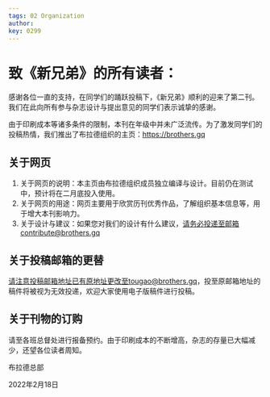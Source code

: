 ```yaml
---
tags: 02 Organization
author: 
key: 0299
---
```


# 致《新兄弟》的所有读者：
感谢各位一直的支持，在同学们的踊跃投稿下，《新兄弟》顺利的迎来了第二刊。我们在此向所有参与杂志设计与提出意见的同学们表示诚挚的感谢。

由于印刷成本等诸多条件的限制，本刊在年级中并未广泛流传。为了激发同学们的投稿热情，我们推出了布拉德组织的主页：<https://brothers.gq>

## 关于网页
1. 关于网页的说明：本主页由布拉德组织成员独立编译与设计。目前仍在测试中，预计将在二月底投入使用。
2. 关于网页的用途：网页主要用于欣赏历刊优秀作品，了解组织基本信息等，用于增大本刊影响力。
3. 关于设计与建议：如果您对我们的设计有什么建议，请务必投递至邮箱contribute@brothers.gq

## 关于投稿邮箱的更替

请注意投稿邮箱地址已有原地址更改至tougao@brothers.gq，投至原邮箱地址的稿件将被视为无效投递，欢迎大家使用电子版稿件进行投稿。

## 关于刊物的订购
请至各班总督处进行报备预约。由于印刷成本的不断增高，杂志的存量已大幅减少，还望各位读者周知。

布拉德总部

2022年2月18日 
